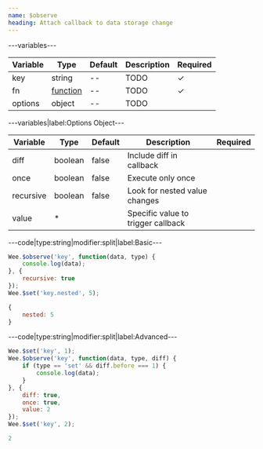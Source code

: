 ```yaml
---
name: $observe
heading: Attach callback to data storage change
---
```


---variables---

| Variable | Type | Default | Description | Required |
| -- | -- | -- | -- | -- |
| key | string | -- | TODO | ✓ |
| fn | [function](/script/#functions) | -- | TODO | ✓ |
| options | object | -- | TODO ||

---variables|label:Options Object---

| Variable | Type | Default | Description | Required |
| -- | -- | -- | -- | -- |
| diff | boolean | false | Include diff in callback ||
| once | boolean | false | Execute only once ||
| recursive | boolean | false | Look for nested value changes ||
| value | * || Specific value to trigger callback ||

---code|type:string|modifier:split|label:Basic---

```javascript
Wee.$observe('key', function(data, type) {
	console.log(data);
}, {
	recursive: true
});
Wee.$set('key.nested', 5);
```

```javascript
{
	nested: 5
}
```

---code|type:string|modifier:split|label:Advanced---

```javascript
Wee.$set('key', 1);
Wee.$observe('key', function(data, type, diff) {
	if (type == 'set' && diff.before === 1) {
		console.log(data);
	}
}, {
	diff: true,
	once: true,
	value: 2
});
Wee.$set('key', 2);
```

```javascript
2
```